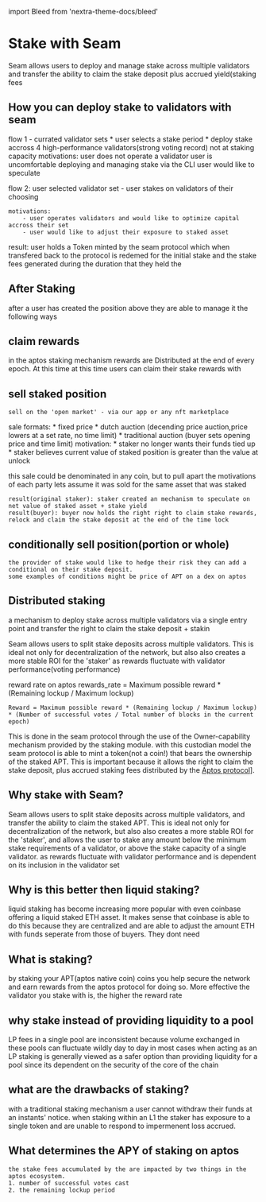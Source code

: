 import Bleed from 'nextra-theme-docs/bleed'

# Stake with Seam

Seam allows users to deploy and manage stake across multiple validators
 and transfer the ability to claim the stake deposit plus accrued yield(staking fees
 ## How you can deploy stake to validators with seam

 flow 1 - currated validator sets
    * user selects a stake period
    * deploy stake accross 4 high-performance validators(strong voting record) not at staking capacity
    motivations: user does not operate a validator
                user is uncomfortable deploying and managing stake via the CLI
                user would like to speculate 

 flow 2: user selected validator set
     - user stakes on validators of their choosing

    motivations: 
        - user operates validators and would like to optimize capital accross their set
        - user would like to adjust their exposure to staked asset


result: user holds a Token minted by the seam protocol which when transfered back 
 to the protocol is redemed for the initial stake and the stake fees generated during the duration 
 that they held the 
 
## After Staking

after a user has created the position above they are able to manage it the following ways

## claim rewards
in the aptos staking mechanism rewards are Distributed at the end of every epoch. At this time
 at this time users can claim their stake rewards with  

 
## sell staked position
    sell on the 'open market' - via our app or any nft marketplace
  sale formats:
                        * fixed price
                        * dutch auction (decending price auction,price lowers at a set rate, no time limit)
                        * traditional auction (buyer sets opening price and time limit)
    motivation:
            * staker no longer wants their funds tied up
            * staker believes current value of staked position is greater than the value at unlock

this sale could be denominated in any coin,
 but to pull apart the motivations of each party lets assume it was sold for the same asset that was staked

    result(original staker): staker created an mechanism to speculate on net value of staked asset + stake yield
    result(buyer): buyer now holds the right right to claim stake rewards, relock and claim the stake deposit at the end of the time lock


## conditionally sell position(portion or whole)
    the provider of stake would like to hedge their risk they can add a conditional on their stake deposit.
    some examples of conditions might be price of APT on a dex on aptos 



## Distributed staking
a mechanism to deploy stake across multiple validators via a single entry point and transfer the right to claim the stake deposit + stakin

Seam allows users to split stake deposits across multiple validators. 
This is ideal not only for decentralization of the network, but also also creates a more stable ROI for the 'staker' as rewards fluctuate with validator performance(voting performance)

reward rate on aptos
rewards_rate = Maximum possible reward * (Remaining lockup / Maximum lockup)

`Reward = Maximum possible reward * (Remaining lockup / Maximum lockup) * (Number of successful votes / Total number of blocks in the current epoch)`


This is done in the seam protocol through the use of the Owner-capability mechanism provided by the staking module.
 with this custodian model the seam protocol is able to mint a token(not a coin!) that bears the ownership of the staked APT.
  This is important because it allows the right to claim the stake deposit, plus accrued staking fees distributed by the [Aptos protocol](https://github.com/aptos-labs/aptos-core/tree/main/aptos-move)].


## Why stake with Seam?

Seam allows users to split stake deposits across multiple validators,
 and transfer the ability to claim the staked APT. 
This is ideal not only for decentralization of the network, but also also creates a more stable ROI for the 'staker',
and allows the user to stake any amount below the minimum stake requirements of a validator,
 or above the stake capacity of a single validator.
 as rewards fluctuate with validator performance and is dependent on its inclusion in the validator set

## Why is this better then liquid staking?
  liquid staking has become increasing more popular with even coinbase offering a liquid staked ETH asset.
  It makes sense that coinbase is able to do this because they are centralized and are able to adjust the amount
   ETH with funds seperate from those of buyers. They dont need 


## What is staking?

by staking your APT(aptos native coin) coins you help secure the network
 and earn rewards from the aptos protocol for doing so. More effective the validator you stake with is, 
 the higher the reward rate


## why stake instead of providing liquidity to a pool
LP fees in a single pool are inconsistent because volume exchanged in these pools can fluctuate wildly day to day
 in most cases when acting as an LP
staking is generally viewed as a safer option than providing liquidity for a pool since its dependent 
 on the security of the core of the chain

## what are the drawbacks of staking?

with a traditional staking mechanism a user cannot withdraw their funds at an instants' notice.
when staking within an L1 the staker has exposure to a single token and are unable to respond to impermenent loss accrued.

## What determines the APY of staking on aptos
    the stake fees accumulated by the are impacted by two things in the aptos ecosystem.
    1. number of successful votes cast
    2. the remaining lockup period
      
